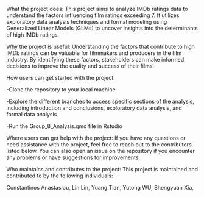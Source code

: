 What the project does:
This project aims to analyze IMDb ratings data to understand the factors influencing film ratings exceeding 7. It utilizes exploratory data analysis techniques and formal modeling using Generalized Linear Models (GLMs) to uncover insights into the determinants of high IMDb ratings.


Why the project is useful:
Understanding the factors that contribute to high IMDb ratings can be valuable for filmmakers and producers in the film industry. By identifying these factors, stakeholders can make informed decisions to improve the quality and success of their films.


How users can get started with the project:

-Clone the repository to your local machine

-Explore the different branches to access specific sections of the analysis, including introduction and conclusions, exploratory data analysis, and formal data analysis

-Run the Group_8_Analysis.qmd file in Rstudio


Where users can get help with the project:
If you have any questions or need assistance with the project, feel free to reach out to the contributors listed below. You can also open an issue on the repository if you encounter any problems or have suggestions for improvements.


Who maintains and contributes to the project:
This project is maintained and contributed to by the following individuals:

Constantinos Anastasiou,
Lin Lin,
Yuang Tian,
Yutong WU,
Shengyuan Xia,
